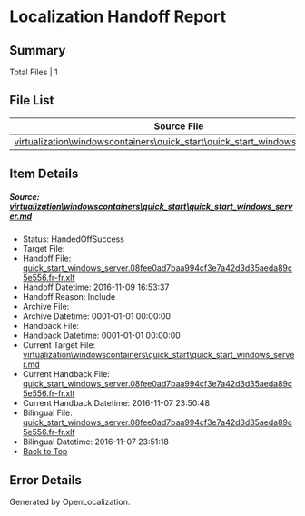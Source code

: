 # <a name='report-top'></a> Localization Handoff Report

## Summary
 Total Files | 1

## File List
 Source File | Status | Details 
 ----------- | ------ | ------- 
 [virtualization\windowscontainers\quick_start\quick_start_windows_server.md](https://github.com/Microsoft/Virtualization-Documentation-Private/blob/295199bbb8c93f26562ef918df30082e1dd78f6d/virtualization/windowscontainers/quick_start/quick_start_windows_server.md) | HandedOffSuccess | [Details](#bb61ccfb9756b341be2e989cb7c5bbe571072aab326)

## Item Details
##### <a name='bb61ccfb9756b341be2e989cb7c5bbe571072aab326'></a> Source: [virtualization\windowscontainers\quick_start\quick_start_windows_server.md](https://github.com/Microsoft/Virtualization-Documentation-Private/blob/295199bbb8c93f26562ef918df30082e1dd78f6d/virtualization/windowscontainers/quick_start/quick_start_windows_server.md)
* Status: HandedOffSuccess
* Target File: 
* Handoff File: [quick_start_windows_server.08fee0ad7baa994cf3e7a42d3d35aeda89c5e556.fr-fr.xlf](https://github.com/Microsoft/Virtualization-Documentation-Private.handoff/blob/1a6e8a9f8aa6865f86692f8b599cc68ab018fcbd/ol-handoff/Microsoft/Virtualization-Documentation-Private.fr-fr/live/quick_start_windows_server.08fee0ad7baa994cf3e7a42d3d35aeda89c5e556.fr-fr.xlf)
* Handoff Datetime: 2016-11-09 16:53:37
* Handoff Reason: Include
* Archive File: 
* Archive Datetime: 0001-01-01 00:00:00
* Handback File: 
* Handback Datetime: 0001-01-01 00:00:00
* Current Target File: [virtualization\windowscontainers\quick_start\quick_start_windows_server.md](https://github.com/Microsoft/Virtualization-Documentation-Private.fr-fr/blob/3c3b9c254338f18a80f9d01c92212dc0d55b5089/virtualization/windowscontainers/quick_start/quick_start_windows_server.md)
* Current Handback File: [quick_start_windows_server.08fee0ad7baa994cf3e7a42d3d35aeda89c5e556.fr-fr.xlf](https://github.com/Microsoft/Virtualization-Documentation-Private.handback/blob/415fc3847d0fa5656cd362b0c47e14482de33047/ol-handback/Microsoft/Virtualization-Documentation-Private.fr-fr/live/quick_start_windows_server.08fee0ad7baa994cf3e7a42d3d35aeda89c5e556.fr-fr.xlf)
* Current Handback Datetime: 2016-11-07 23:50:48
* Bilingual File: [quick_start_windows_server.08fee0ad7baa994cf3e7a42d3d35aeda89c5e556.fr-fr.xlf](https://github.com/Microsoft/Virtualization-Documentation-Private.handback/blob/415fc3847d0fa5656cd362b0c47e14482de33047/ol-handback/Microsoft/Virtualization-Documentation-Private.fr-fr/live/quick_start_windows_server.08fee0ad7baa994cf3e7a42d3d35aeda89c5e556.fr-fr.xlf)
* Bilingual Datetime: 2016-11-07 23:51:18
* [Back to Top](#report-top)


## Error Details

Generated by OpenLocalization.

